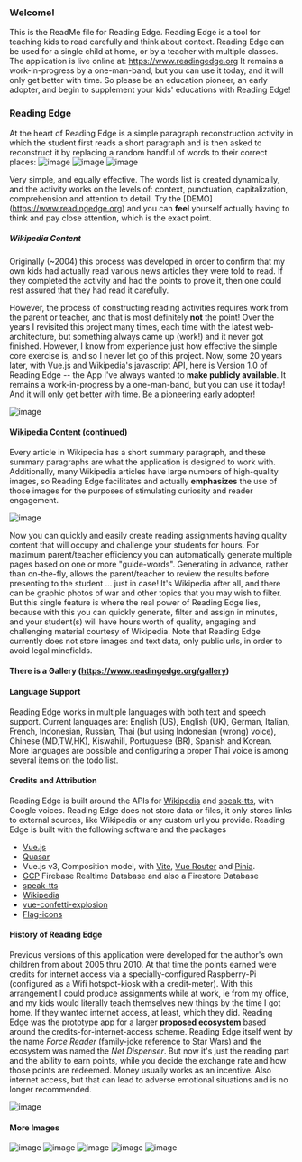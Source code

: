 ### Welcome! 
This is the ReadMe file for Reading Edge. Reading Edge is a tool for teaching kids to read carefully and think about context. Reading Edge can be used for a single child at home, or by a teacher with multiple classes. The application is live online at: https://www.readingedge.org  It remains a work-in-progress by a one-man-band, but you can use it today, and it will only get better with time. So please be an education pioneer, an early adopter, and begin to supplement your kids' educations with Reading Edge!

### Reading Edge
At the heart of Reading Edge is a simple paragraph reconstruction activity in which the student first reads a short paragraph and is then asked to reconstruct it by replacing a random handful of words to their correct places:
![image](https://user-images.githubusercontent.com/5249621/233723143-a471a8ec-b0d0-45c1-888e-c14b0bcc7fa2.png)
![image](https://user-images.githubusercontent.com/5249621/233723552-2c8c3b94-10ec-44f1-82d2-5e4f97ea9367.png)
![image](https://user-images.githubusercontent.com/5249621/233723781-2974927f-98a8-48a8-be37-5ce6b51588d1.png)

Very simple, and equally effective.  The words list is created dynamically, and the activity works on the levels of: context, punctuation, capitalization, comprehension and attention to detail.  Try the [DEMO] (https://www.readingedge.org) and you can __feel__ yourself actually having to think and pay close attention, which is the exact point.

##### Wikipedia Content
Originally (~2004) this process was developed in order to confirm that my own kids had actually read various news articles they were told to read. If they completed the activity and had the points to prove it, then one could rest assured that they had read it carefully.

However, the process of constructing reading activities requires work from the parent or teacher, and that is most definitely __not__ the point! Over the years I revisited this project many times, each time with the latest web-architecture, but something always came up (work!) and it never got finished.  However, I know from experience just how effective the simple core exercise is, and so I never let go of this project.  Now, some 20 years later, with Vue.js and Wikipedia's javascript API, here is Version 1.0 of Reading Edge -- the App I've always wanted to __make publicly available__.  It remains a work-in-progress by a one-man-band, but you can use it today! And it will only get better with time.  Be a pioneering early adopter!

![image](https://user-images.githubusercontent.com/5249621/233731964-3d59f01c-77ef-40fe-a5fa-93f537d3fb7f.png)

#### Wikipedia Content (continued)
Every article in Wikipedia has a short summary paragraph, and these summary paragraphs are what the application is designed to work with. Additionally, many Wikipedia articles have large numbers of high-quality images, so Reading Edge facilitates and actually __emphasizes__ the use of those images for the purposes of stimulating curiosity and reader engagement.

![image](https://user-images.githubusercontent.com/5249621/233734238-5ef7bcc9-899f-42ee-adbe-377a0616dd66.png)

Now you can quickly and easily create reading assignments having quality content that will occupy and challenge your students for hours. For maximum parent/teacher efficiency you can automatically generate multiple pages based on one or more "guide-words".  Generating in advance, rather than on-the-fly, allows the parent/teacher to review the results before presenting to the student ... just in case!  It's Wikipedia after all, and there can be graphic photos of war and other topics that you may wish to filter.  But this single feature is where the real power of Reading Edge lies, because with this you can quickly generate, filter and assign in minutes, and your student(s) will have hours worth of quality, engaging and challenging material courtesy of Wikipedia. Note that Reading Edge currently does not store images and text data, only public urls, in order to avoid legal minefields.

#### There is a Gallery (https://www.readingedge.org/gallery)

#### Language Support
Reading Edge works in multiple languages with both text and speech support. Current languages are: English (US), English (UK), German, Italian, French, Indonesian, Russian, Thai (but using Indonesian (wrong) voice), Chinese (MD,TW,HK), Kiswahili, Portuguese (BR), Spanish and Korean. More languages are possible and configuring a proper Thai voice is among several items on the todo list.

#### Credits and Attribution
Reading Edge is built around the APIs for <a target="_blank" href="https://www.npmjs.com/package/wikipedia">Wikipedia</a> and <a target="_blank" href="https://www.npmjs.com/package/speak-tts">speak-tts</a>, with Google voices.  Reading Edge does not store data or files, it only stores links to external sources, like Wikipedia or any custom url you provide. Reading Edge is built with the following software and the packages 
<ul>
  <li><a target="_blank" href="https://vuejs.org">Vue.js</a>
  <li><a target="_blank" href="https://quasar.dev">Quasar</a>
  <li>Vue.js v3, Composition model,  with <a target="_blank" href="https://vitejs.dev">Vite</a>, <a target="_blank" href="https://router.vuejs.org">Vue Router</a> and <a target="_blank" href="https://pinia.vuejs.org">Pinia</a>.
  <li><a target="_blank" href="https://cloud.google.com">GCP</a> Firebase Realtime Database and also a Firestore Database
  <li><a target="_blank" href="https://www.npmjs.com/package/speak-tts">speak-tts</a>
  <li><a target="_blank" href="https://www.npmjs.com/package/wikipedia">Wikipedia</a>
  <li><a target="_blank" href="https://vuejsexamples.com/an-explosion-of-confetti-as-a-vue-3-component/">vue-confetti-explosion</a>
  <li><a target="_blank" href="https://www.npmjs.com/package/flag-icons">Flag-icons</a>
</ul>

#### History of Reading Edge
Previous versions of this application were developed for the author's own children from about 2005 thru 2010. At that time the points earned were credits for internet access via a specially-configured Raspberry-Pi (configured as a Wifi hotspot-kiosk with a credit-meter). With this arrangement I could produce assignments while at work, ie from my office, and my kids would literally teach themselves new things by the time I got home.  If they wanted internet access, at least, which they did.  Reading Edge was the prototype app for a larger <a target="_blank" href="https://netdispenser.github.io/">__proposed ecosystem__</a> based around the credits-for-internet-access scheme. Reading Edge itself went by the name <i>Force Reader</i> (family-joke reference to Star Wars) and the ecosystem was named the <i>Net Dispenser</i>.  But now it's just the reading part and the ability to earn points, while you decide the exchange rate and how those points are redeemed. Money usually works as an incentive.  Also internet access, but that can lead to adverse emotional situations and is no longer recommended.

![image](https://user-images.githubusercontent.com/5249621/233739151-5f715921-ce0a-4ec8-b293-975beececeba.png)

#### More Images
![image](https://user-images.githubusercontent.com/5249621/233742352-6481d850-09d0-4221-8ba2-fd8197972d41.png)
![image](https://user-images.githubusercontent.com/5249621/233742367-3a764474-112c-404d-b944-b1f82cdf8ab7.png)
![image](https://user-images.githubusercontent.com/5249621/233742403-4855d0f8-2ca2-4e0c-8fcb-e72fced094ca.png)
![image](https://user-images.githubusercontent.com/5249621/233742953-74178c90-b9b3-4760-b8a3-ea90de7471a1.png)
![image](https://user-images.githubusercontent.com/5249621/233744696-3900c1f7-7429-4858-89b2-f54696d7bc5a.png)


